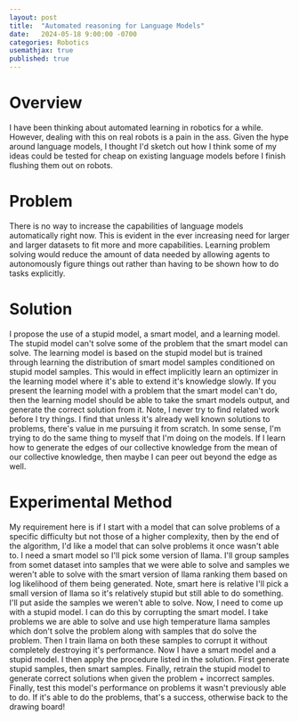 ```yaml
---
layout: post
title:  "Automated reasoning for Language Models"
date:   2024-05-18 9:00:00 -0700
categories: Robotics
usemathjax: true
published: true
---
```


# Overview
I have been thinking about automated learning in robotics for a while. However, dealing with this on real robots is a pain in the ass. Given the hype around language models, I thought I'd sketch out how I think some of my ideas could be tested for cheap on existing language models before I finish flushing them out on robots.

# Problem
There is no way to increase the capabilities of language models automatically right now. This is evident in the ever increasing need for larger and larger datasets to fit more and more capabilities. Learning problem solving would reduce the amount of data needed by allowing agents to autonomously figure things out rather than having to be shown how to do tasks explicitly. 

# Solution
I propose the use of a stupid model, a smart model, and a learning model. The stupid model can't solve some of the problem that the smart model can solve. The learning model is based on the stupid model but is trained through learning the distribution of smart model samples conditioned on stupid model samples. This would in effect implicitly learn an optimizer in the learning model where it's able to extend it's knowledge slowly. If you present the learning model with a problem that the smart model can't do, then the learning model should be able to take the smart models output, and generate the correct solution from it. Note, I never try to find related work before I try things. I find that unless it's already well known solutions to problems, there's value in me pursuing it from scratch. In some sense, I'm trying to do the same thing to myself that I'm doing on the models. If I learn how to generate the edges of our collective knowledge from the mean of our collective knowledge, then maybe I can peer out beyond the edge as well.

# Experimental Method
My requirement here is if I start with a model that can solve problems of a specific difficulty but not those of a higher complexity, then by the end of the algorithm, I'd like a model that can solve problems it once wasn't able to. I need a smart model so I'll pick some version of llama. I'll group samples from somet dataset into samples that we were able to solve and samples we weren't able to solve with the smart version of llama ranking them based on log likelihood of them being generated. Note, smart here is relative I'll pick a small version of llama so it's relatively stupid but still able to do something. I'll put aside the samples we weren't able to solve. Now, I need to come up with a stupid model. I can do this by corrupting the smart model. I take problems we are able to solve and use high temperature llama samples which don't solve the problem along with samples that do solve the problem. Then I train llama on both these samples to corrupt it without completely destroying it's performance. Now I have a smart model and a stupid model. I then apply the procedure listed in the solution. First generate stupid samples, then smart samples. Finally, retrain the stupid model to generate correct solutions when given the problem + incorrect samples. Finally, test this model's performance on problems it wasn't previously able to do. If it's able to do the problems, that's a success, otherwise back to the drawing board!